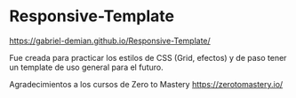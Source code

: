 # Responsive-Template
https://gabriel-demian.github.io/Responsive-Template/

Fue creada para practicar los estilos de CSS (Grid, efectos) y de paso tener un template de uso general para el futuro. 

Agradecimientos a los cursos de Zero to Mastery
https://zerotomastery.io/
